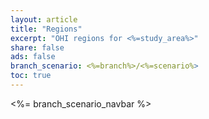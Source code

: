 ```yaml
---
layout: article
title: "Regions"
excerpt: "OHI regions for <%=study_area%>"
share: false
ads: false
branch_scenario: <%=branch%>/<%=scenario%>
toc: true
---
```


<%= branch_scenario_navbar %>

<script src="https://embed.github.com/view/geojson/<%=git_owner%>/<%=git_repo%>/<%=branch%>/<%=scenario%>/spatial/regions_gcs.geojson"></script>
